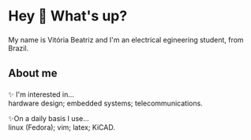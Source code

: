 <h1 align="left">Hey 👋 What's up?</h1>

###

<p align="left">My name is Vitória Beatriz and I'm an electrical egineering student, from Brazil.</p>

###

<h2 align="left">About me</h2>

###

<p align="left">✨ I'm interested in...<br>
hardware design;
embedded systems;
telecommunications.<br></p>


<p align="left">✨On a daily basis I use...<br>
linux (Fedora);
vim;
latex;
KiCAD.
  
###


